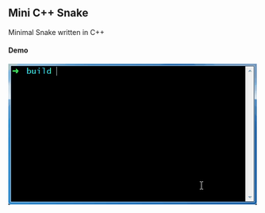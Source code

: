 ## Mini C++ Snake
Minimal Snake written in C++

#### Demo
![Demo](https://raw.githubusercontent.com/vincentto13/minimal-snake/master/demo.gif)

